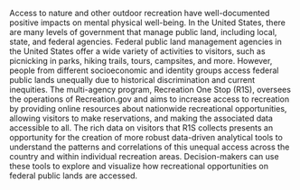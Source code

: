 Access to nature and other outdoor recreation have well-documented
positive impacts on mental physical well-being. In the United States,
there are many levels of government that manage public land, including
local, state, and federal agencies. Federal public land management
agencies in the United States offer a wide variety of activities to
visitors, such as picnicking in parks, hiking trails, tours, campsites,
and more. However, people from different socioeconomic and identity
groups access federal public lands unequally due to historical
discrimination and current inequities. The multi-agency program,
Recreation One Stop (R1S), oversees the operations of Recreation.gov and
aims to increase access to recreation by providing online resources
about nationwide recreational opportunities, allowing visitors to make
reservations, and making the associated data accessible to all. The rich
data on visitors that R1S collects presents an opportunity for the
creation of more robust data-driven analytical tools to understand the
patterns and correlations of this unequal access across the country and
within individual recreation areas. Decision-makers can use these tools
to explore and visualize how recreational opportunities on federal
public lands are accessed.